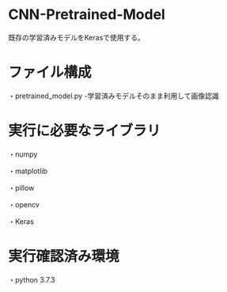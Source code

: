 # CNN-Pretrained-Model
既存の学習済みモデルをKerasで使用する。

# ファイル構成
・pretrained_model.py
  -学習済みモデルそのまま利用して画像認識

# 実行に必要なライブラリ
・numpy

・matplotlib

・pillow

・opencv

・Keras

# 実行確認済み環境
・python 3.7.3
